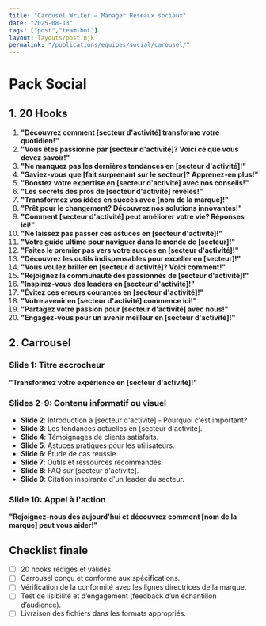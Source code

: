 ```yaml
---
title: "Carousel Writer — Manager Réseaux sociaux"
date: "2025-08-13"
tags: ["post","team-bot"]
layout: layouts/post.njk
permalink: "/publications/equipes/social/carousel/"
---
```

# Pack Social

## 1. 20 Hooks

1. **"Découvrez comment [secteur d'activité] transforme votre quotidien!"**
2. **"Vous êtes passionné par [secteur d'activité]? Voici ce que vous devez savoir!"**
3. **"Ne manquez pas les dernières tendances en [secteur d'activité]!"**
4. **"Saviez-vous que [fait surprenant sur le secteur]? Apprenez-en plus!"**
5. **"Boostez votre expertise en [secteur d'activité] avec nos conseils!"**
6. **"Les secrets des pros de [secteur d'activité] révélés!"**
7. **"Transformez vos idées en succès avec [nom de la marque]!"**
8. **"Prêt pour le changement? Découvrez nos solutions innovantes!"**
9. **"Comment [secteur d'activité] peut améliorer votre vie? Réponses ici!"**
10. **"Ne laissez pas passer ces astuces en [secteur d'activité]!"**
11. **"Votre guide ultime pour naviguer dans le monde de [secteur]!"**
12. **"Faites le premier pas vers votre succès en [secteur d'activité]!"**
13. **"Découvrez les outils indispensables pour exceller en [secteur]!"**
14. **"Vous voulez briller en [secteur d'activité]? Voici comment!"**
15. **"Rejoignez la communauté des passionnés de [secteur d'activité]!"**
16. **"Inspirez-vous des leaders en [secteur d'activité]!"**
17. **"Évitez ces erreurs courantes en [secteur d'activité]!"**
18. **"Votre avenir en [secteur d'activité] commence ici!"**
19. **"Partagez votre passion pour [secteur d'activité] avec nous!"**
20. **"Engagez-vous pour un avenir meilleur en [secteur d'activité]!"**

## 2. Carrousel

### Slide 1: Titre accrocheur
**"Transformez votre expérience en [secteur d'activité]!"**

### Slides 2-9: Contenu informatif ou visuel
- **Slide 2**: Introduction à [secteur d'activité] - Pourquoi c'est important?
- **Slide 3**: Les tendances actuelles en [secteur d'activité].
- **Slide 4**: Témoignages de clients satisfaits.
- **Slide 5**: Astuces pratiques pour les utilisateurs.
- **Slide 6**: Étude de cas réussie.
- **Slide 7**: Outils et ressources recommandés.
- **Slide 8**: FAQ sur [secteur d'activité].
- **Slide 9**: Citation inspirante d'un leader du secteur.

### Slide 10: Appel à l'action
**"Rejoignez-nous dès aujourd'hui et découvrez comment [nom de la marque] peut vous aider!"**

## Checklist finale
- [ ] 20 hooks rédigés et validés.
- [ ] Carrousel conçu et conforme aux spécifications.
- [ ] Vérification de la conformité avec les lignes directrices de la marque.
- [ ] Test de lisibilité et d’engagement (feedback d’un échantillon d’audience).
- [ ] Livraison des fichiers dans les formats appropriés.
